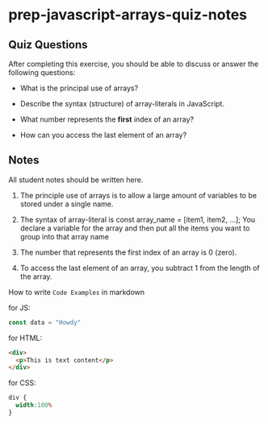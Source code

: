 # prep-javascript-arrays-quiz-notes



## Quiz Questions

After completing this exercise, you should be able to discuss or answer the following questions:

- What is the principal use of arrays?

- Describe the syntax (structure) of array-literals in JavaScript.

- What number represents the **first** index of an array?

- How can you access the last element of an array?

## Notes

All student notes should be written here.

1. The principle use of arrays is to allow a large amount of variables to be stored under a single name.

2. The syntax of array-literal is const array_name = [item1, item2, ...];
You declare a variable for the array and then put all the items you want to group into that array name

3. The number that represents the first index of an array is 0 (zero).

4. To access the last element of an array, you subtract 1 from the length of the array.

How to write `Code Examples` in markdown

for JS:
```javascript
const data = "Howdy"
```

for HTML:
```html
<div>
  <p>This is text content</p>
</div>
```

for CSS:
```css
div {
  width:100%
}
```
